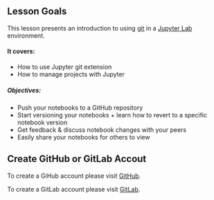 ---
---

## Lesson Goals

This lesson presents an introduction to using [git](https://git-scm.com) in a [Jupyter Lab](https://jupyter.org) environment.

#### It covers:
- How to use Jupyter git extension
- How to manage projects with Jupyter

##### Objectives:
- Push your notebooks to a GitHub repository
- Start versioning your notebooks + learn how to revert to a specific notebook version
- Get feedback & discuss notebook changes with your peers
- Easily share your notebooks for others to view

## Create GitHub or GitLab Accout
To create a GiHub account please visit [GitHub](https://github.com).

To create a GitLab account please visit [GitLab](https://about.gitlab.com).
